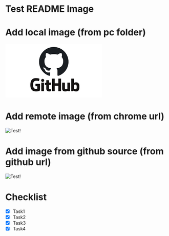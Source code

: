 # Test README Image

# Add local image (from pc folder)

![Test!](Image/download.png)

# Add remote image (from chrome url)

![Test!](https://encrypted-tbn0.gstatic.com/images?q=tbn:ANd9GcSKdFw4iygh8LR1Can6DehP26aNujaBYtUdRg&usqp=CAU)

# Add image from github source (from github url)

![Test!](https://user-images.githubusercontent.com/84660414/119305413-54d7cb00-bc86-11eb-9308-56f2483fb847.png)

# Checklist

* [x] Task1
* [x] Task2
* [x] Task3
* [x] Task4